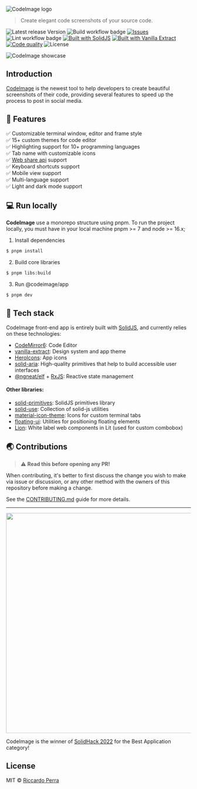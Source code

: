 ![CodeImage logo](https://github.com/riccardoperra/codeimage/blob/main/banner.png?raw=true)

> Create elegant code screenshots of your source code.

![Latest release Version](https://img.shields.io/badge/dynamic/json?color=success&label=Version&query=version&url=https%3A%2F%2Fraw.githubusercontent.com%2Friccardoperra%2Fcodeimage%2Fmain%2Fpackage.json)
![Build workflow badge](https://img.shields.io/github/workflow/status/riccardoperra/codeimage/Build)
[![Issues](https://img.shields.io/github/issues/riccardoperra/codeimage)](https://github.com/riccardoperra/codeimage/issues)
![Lint workflow badge](https://img.shields.io/github/workflow/status/riccardoperra/codeimage/Lint?label=lint)
[![Built with SolidJS](https://img.shields.io/badge/Built%20with-SolidJS-blue)](https://github.com/solidjs/solid)
[![Built with Vanilla Extract](https://img.shields.io/badge/Built%20with-Vanilla%20Extract-ff69b4)](https://github.com/seek-oss/vanilla-extract)
[![Code quality](https://img.shields.io/lgtm/grade/javascript/github/riccardoperra/codeimage)](https://lgtm.com/projects/g/riccardoperra/codeimage/alerts/?mode=list)
![License](https://img.shields.io/github/license/riccardoperra/codeimage)

![CodeImage showcase](https://i.imgur.com/9mrRo7n.gif)

## Introduction

[CodeImage](https://codeimage.dev) is the newest tool to help developers to create beautiful screenshots of their code, providing several
features to speed up the process to post in social media.

## 🚀 Features
✅ Customizable terminal window, editor and frame style \
✅ 15+ custom themes for code editor \
✅ Highlighting support for 10+ programming languages \
✅ Tab name with customizable icons \
✅ [Web share api](https://developer.mozilla.org/en-US/docs/Web/API/Navigator/share) support \
✅ Keyboard shortcuts support \
✅ Mobile view support \
✅ Multi-language support \
✅ Light and dark mode support

## 💻 Run locally

**CodeImage** use a monorepo structure using pnpm. To run the project locally, you must have in your local machine pnpm >= 7 and node >= 16.x;

1. Install dependencies

```bash
$ pnpm install
```

2. Build core libraries

```bash
$ pnpm libs:build
```

3. Run @codeimage/app

```bash
$ pnpm dev
```

## 🤖 Tech stack

CodeImage front-end app is entirely built with [SolidJS](https://github.com/solidjs/solid), and currently relies on these technologies:

- [CodeMirror6](https://codemirror.net/6/): Code Editor
- [vanilla-extract](https://github.com/seek-oss/vanilla-extract): Design system and app theme
- [HeroIcons](https://heroicons.com/): App icons
- [solid-aria](https://github.com/solidjs-community/solid-aria): High-quality primitives that help to build accessible user interfaces
- [@ngneat/elf](https://github.com/ngneat/elf) + [RxJS](https://github.com/ReactiveX/rxjs): Reactive state management

#### Other libraries:

- [solid-primitives](https://github.com/solidjs-community/solid-primitives): SolidJS primitives library
- [solid-use](https://github.com/LXSMNSYC/solid-use): Collection of solid-js utilities
- [material-icon-theme](https://github.com/PKief/vscode-material-icon-theme): Icons for custom terminal tabs
- [floating-ui](https://github.com/floating-ui/floating-ui/): Utilities for positioning floating elements
- [Lion](https://github.com/ing-bank/lion): White label web components in Lit (used for custom combobox)

## 🌏 Contributions

> :warning: **Read this before opening any PR!**

When contributing, it's better to first discuss the change you wish to make via issue or discussion, or any other method
with the owners of this repository before making a change.

See the [CONTRIBUTING.md](/CONTRIBUTING.md) guide for more details.


---


<p align="left">
  <img src="https://user-images.githubusercontent.com/37072694/168666273-22af1fed-6ee5-49a5-be2a-6e0b9da998cf.png" width="600">
</p>
<p align="left">
  CodeImage is the winner of <a href="https://hack.solidjs.com">SolidHack 2022</a> for the Best Application category!
</p>


## License

MIT © [Riccardo Perra](https://github.com/riccardoperra)
